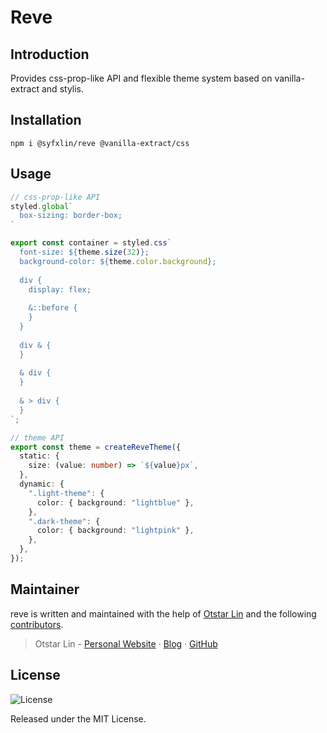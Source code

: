 # Reve

## Introduction

Provides css-prop-like API and flexible theme system based on vanilla-extract and stylis.

## Installation

```shell
npm i @syfxlin/reve @vanilla-extract/css
```

## Usage

```typescript
// css-prop-like API
styled.global`
  box-sizing: border-box;
`

export const container = styled.css`
  font-size: ${theme.size(32)};
  background-color: ${theme.color.background};
  
  div {
    display: flex;
    
    &::before {
    }
  }
  
  div & {
  }
  
  & div {
  }
  
  & > div {
  }
`;

// theme API
export const theme = createReveTheme({
  static: {
    size: (value: number) => `${value}px`,
  },
  dynamic: {
    ".light-theme": {
      color: { background: "lightblue" },
    },
    ".dark-theme": {
      color: { background: "lightpink" },
    },
  },
});
```

## Maintainer

reve is written and maintained with the help of [Otstar Lin](https://ixk.me) and the following [contributors](https://github.com/syfxlin/reve/graphs/contributors).

> Otstar Lin - [Personal Website](https://ixk.me/) · [Blog](https://blog.ixk.me/) · [GitHub](https://github.com/syfxlin)

## License

![License](https://img.shields.io/github/license/syfxlin/reve.svg?style=flat-square)

Released under the MIT License.
